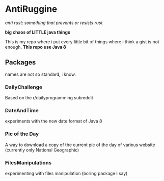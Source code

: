# AntiRuggine
_anti rust: something that prevents or resists rust._

**big chaos of LITTLE java things**

This is my repo where i put every little bit of things where i think a gist is not enough.
**This repo use Java 8**

## Packages
names are not so standard, i know.

### DailyChallenge
Based on the r/dailyprogramming subreddit

### DateAndTime
 experiments with the new date format of Java 8

### Pic of the Day
A way to download a copy of the current pic of the day of various website (currently only National Geographic)

### FilesManipulations
experimenting with files manipulation (boring package I say)